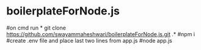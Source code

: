 # boilerplateForNode.js

#on cmd run * git clone https://github.com/swayammaheshwari/boilerplateForNode.js.git .*
#npm i
#create .env file and place last two lines from app.js
#node app.js
